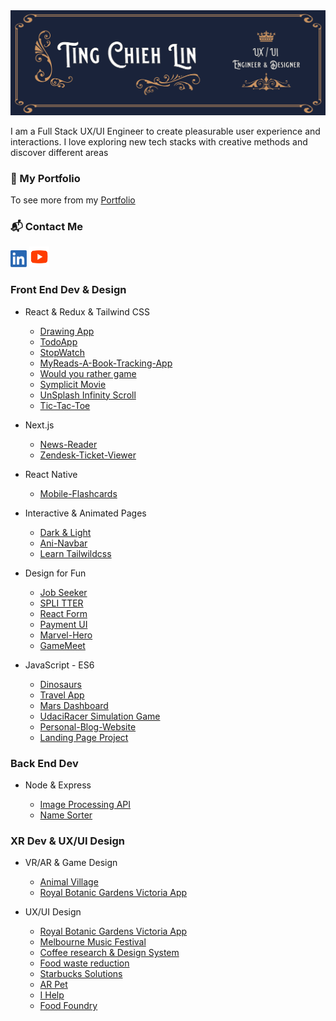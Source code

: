<img src='./img/TCL-header.png' alt='TCL-header'/>

I am a Full Stack UX/UI Engineer to create pleasurable user experience and interactions. I love exploring
new tech stacks with creative methods and discover different areas

### 💼 My Portfolio

To see more from my [Portfolio](https://tingchiehlin.com/)

### 📬 Contact Me

<div align="left">
    <a href="https://www.linkedin.com/in/cooloojayoo/" title="Linked-in"><img src='./img/linkedIn.png' alt='linkedIn' width="26" height="27"/></a>
    <a align="bottom" href="https://www.youtube.com/channel/UC1rMgKD4Rn-7aVcymjlvhfQ" title="Youtube"><img src='./img/youtube.png' alt='youtube' width="32" height="33"/></a>
</div>

### Front End Dev & Design

- React & Redux & Tailwind CSS

  - [Drawing App](https://github.com/TingChiehLin/drawing-board)
  - [TodoApp](https://github.com/TingChiehLin/todoapp)
  - [StopWatch](https://github.com/TingChiehLin/stopwatch)
  - [MyReads-A-Book-Tracking-App](https://github.com/TingChiehLin/MyReads-A-Book-Tracking-App)
  - [Would you rather game](https://github.com/TingChiehLin/Would-You-Rather-Game)
  - [Symplicit Movie](https://github.com/TingChiehLin/movie-symplicit)
  - [UnSplash Infinity Scroll](https://github.com/TingChiehLin/unsplash-infinity-scroll)
  - [Tic-Tac-Toe](https://github.com/TingChiehLin/Tic-Tac-Toe)

- Next.js

  - [News-Reader](https://github.com/TingChiehLin/news-reader)
  - [Zendesk-Ticket-Viewer](https://github.com/TingChiehLin/Zendesk-TicketViewer)

- React Native 

  - [Mobile-Flashcards](https://github.com/TingChiehLin/Mobile-Flashcards)

- Interactive & Animated Pages

  - [Dark & Light](https://github.com/TingChiehLin/darkmode-toggle)
  - [Ani-Navbar](https://github.com/TingChiehLin/navbar-ani)
  - [Learn Tailwildcss](https://github.com/TingChiehLin/learn-tailwildcss)

- Design for Fun

  - [Job Seeker](https://github.com/TingChiehLin/job-listing-filtering)
  - [SPLI TTER](https://github.com/TingChiehLin/spli-tter-ui)
  - [React Form](https://github.com/TingChiehLin/react-validatedForm)
  - [Payment UI](https://github.com/TingChiehLin/payment-ui)
  - [Marvel-Hero](https://github.com/TingChiehLin/marvel-hero)
  - [GameMeet](https://gamemeet.vercel.app/)

- JavaScript - ES6

  - [Dinosaurs](https://github.com/TingChiehLin/Dinosaurs)
  - [Travel App](https://github.com/TingChiehLin/Travel-App)
  - [Mars Dashboard](https://github.com/TingChiehLin/Mars-Dashboard)
  - [UdaciRacer Simulation Game](https://github.com/TingChiehLin/UdaciRacer-Sim)
  - [Personal-Blog-Website](https://github.com/TingChiehLin/Personal-Blog-Website)
  - [Landing Page Project](https://github.com/TingChiehLin/Landing-Page)

### Back End Dev

- Node & Express

  - [Image Processing API](https://github.com/TingChiehLin/image-processing-api)
  - [Name Sorter](https://github.com/TingChiehLin/name-sorter)

### XR Dev & UX/UI Design

- VR/AR & Game Design

  - [Animal Village](https://tingchiehlin.com/animalvillage)
  - [Royal Botanic Gardens Victoria App](https://tingchiehlin.com/royalbotanicgarden)

- UX/UI Design

  - [Royal Botanic Gardens Victoria App](https://tingchiehlin.com/royalbotanicgarden)
  - [Melbourne Music Festival](https://tingchiehlin.com/musicfestival)
  - [Coffee research & Design System](https://tingchiehlin.com/coffeeresearch)
  - [Food waste reduction](https://tingchiehlin.com/foodwaste)
  - [Starbucks Solutions](https://tingchiehlin.com/startbucks)
  - [AR Pet](https://tingchiehlin.com/arpet)
  - [I Help](https://tingchiehlin.com/ihelp)
  - [Food Foundry](https://tingchiehlin.com/foodfoundry)
